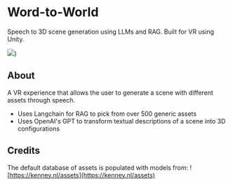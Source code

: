 # Word-to-World

Speech to 3D scene generation using LLMs and RAG. Built for VR using Unity.

![]([https://github.com/taabishm2/Word-to-World/blob/main/clip1.gif))

##  About

A VR experience that allows the user to generate a scene with different assets through speech.
* Uses Langchain for RAG to pick from over 500 generic assets
* Uses OpenAI's GPT to transform textual descriptions of a scene into 3D configurations

## Credits
The default database of assets is populated with models from: ![https://kenney.nl/assets](https://kenney.nl/assets)
